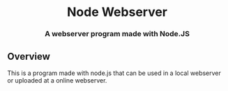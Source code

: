 <h1 align="center">
  Node Webserver
</h1>

<h3 align="center">
  A webserver program made with Node.JS
</h3>

## Overview

This is a program made with node.js that can be used in a local webserver or uploaded at a online webserver.
